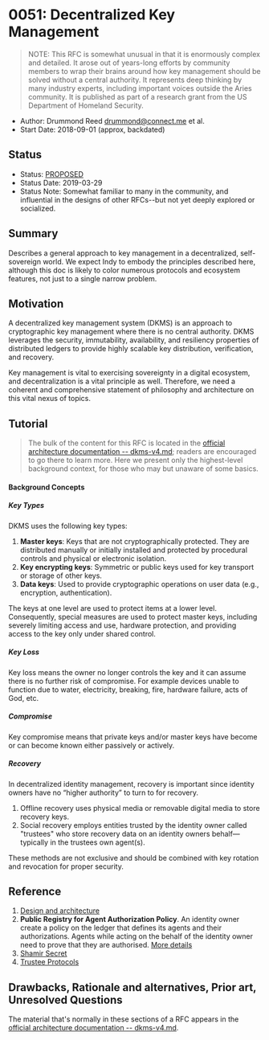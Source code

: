 # 0051: Decentralized Key Management

>NOTE: This RFC is somewhat unusual in that it is enormously
complex and detailed. It arose out of years-long efforts by community members
to wrap their brains around how key management should be solved
without a central authority. It represents deep thinking by many
industry experts, including important voices outside the Aries
community. It is published as part of a research
grant from the US Department of Homeland Security.

- Author: Drummond Reed <drummond@connect.me> et al.
- Start Date: 2018-09-01 (approx, backdated)

## Status
- Status: [PROPOSED](/README.md#rfc-lifecycle)
- Status Date: 2019-03-29
- Status Note: Somewhat familiar to many in the community, and
  influential in the designs of other RFCs--but not yet deeply explored
  or socialized.

## Summary

Describes a general approach to key management in a decentralized,
self-sovereign world. We expect Indy to embody the principles
described here, although this doc is likely to color numerous
protocols and ecosystem features, not just to a single narrow
problem.

## Motivation

A decentralized key management system (DKMS) is an approach to cryptographic key
management where there is no central authority. DKMS leverages the security,
immutability, availability, and resiliency properties of distributed ledgers
to provide highly scalable key distribution, verification, and recovery.

Key management is vital to exercising sovereignty in a digital ecosystem,
and decentralization is a vital principle as well. Therefore, we need a
coherent and comprehensive statement of philosophy and architecture on
this vital nexus of topics.

## Tutorial

>The bulk of the content for this RFC is located in the [official architecture
documentation -- dkms-v4.md](dkms-v4.md); readers are encouraged to go there to learn more. Here
we present only the highest-level background context, for those who may but unaware
of some basics. 

#### Background Concepts
##### Key Types
DKMS uses the following key types:
1. **Master keys**: Keys that are not cryptographically protected. They are distributed manually or
initially installed and protected by procedural controls and physical or electronic isolation.
2. **Key encrypting keys**: Symmetric or public keys used for key transport or storage of other keys.
3. **Data keys**: Used to provide cryptographic operations on user data (e.g., encryption, authentication).

The keys at one level are used to protect items at a lower level. Consequently, special measures
are used to protect master keys, including severely limiting access and use, hardware protection,
and providing access to the key only under shared control.

##### Key Loss
Key loss means the owner no longer controls the key and it can assume there is no further risk of compromise. For example devices unable to function due to water, electricity, breaking, fire, hardware failure, acts of God, etc.

##### Compromise
Key compromise means that private keys and/or master keys have become or can become known either passively or actively.

##### Recovery
In decentralized identity management, recovery is important since identity owners have no “higher authority”
to turn to for recovery.
1. Offline recovery uses physical media or removable digital media to store recovery keys.
2. Social recovery employs entities trusted by the identity owner called "trustees" who store recovery data on an identity owners behalf—typically
in the trustees own agent(s).

These methods are not exclusive and should be combined with key rotation and revocation for proper security.

## Reference
1. [Design and architecture](dkms-v4.md)
2. **Public Registry for Agent Authorization Policy**. An identity owner create a policy on the ledger that defines its agents and their authorizations. 
   Agents while acting on the behalf of the identity owner need to prove that they are authorised. [More details](pdf/Agent%20Authorization%20Policy.pdf)
3. [Shamir Secret](shamir_secret.md)
4. [Trustee Protocols](trustee_protocols.md)
     

## Drawbacks, Rationale and alternatives, Prior art, Unresolved Questions

The material that's normally in these sections of a RFC appears in 
the [official architecture documentation -- dkms-v4.md](dkms-v4.md).